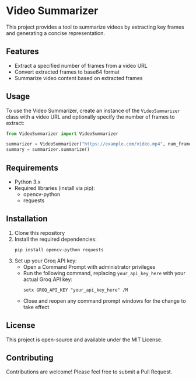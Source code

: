 # Video Summarizer

This project provides a tool to summarize videos by extracting key frames and generating a concise representation.

## Features

- Extract a specified number of frames from a video URL
- Convert extracted frames to base64 format
- Summarize video content based on extracted frames

## Usage

To use the Video Summarizer, create an instance of the `VideoSummarizer` class with a video URL and optionally specify the number of frames to extract:

```python
from VideoSummarizer import VideoSummarizer

summarizer = VideoSummarizer("https://example.com/video.mp4", num_frames=5)
summary = summarizer.summarize()
```

## Requirements

- Python 3.x
- Required libraries (install via pip):
  - opencv-python
  - requests

## Installation

1. Clone this repository
2. Install the required dependencies:
   ```
   pip install opencv-python requests
   ```
3. Set up your Groq API key:
   - Open a Command Prompt with administrator privileges
   - Run the following command, replacing `your_api_key_here` with your actual Groq API key:
     ```
     setx GROQ_API_KEY "your_api_key_here" /M
     ```
   - Close and reopen any command prompt windows for the change to take effect

## License

This project is open-source and available under the MIT License.

## Contributing

Contributions are welcome! Please feel free to submit a Pull Request.
